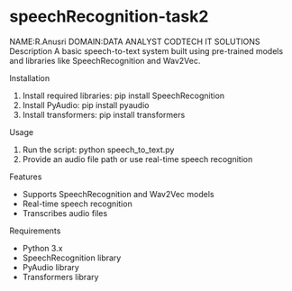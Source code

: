 # speechRecognition-task2
NAME:R.Anusri
DOMAIN:DATA ANALYST
CODTECH IT SOLUTIONS
Description
A basic speech-to-text system built using pre-trained models and libraries like SpeechRecognition and Wav2Vec.

Installation
1. Install required libraries: pip install SpeechRecognition
2. Install PyAudio: pip install pyaudio
3. Install transformers: pip install transformers

Usage
1. Run the script: python speech_to_text.py
2. Provide an audio file path or use real-time speech recognition

Features
* Supports SpeechRecognition and Wav2Vec models
* Real-time speech recognition
* Transcribes audio files

Requirements
* Python 3.x
* SpeechRecognition library
* PyAudio library
* Transformers library
